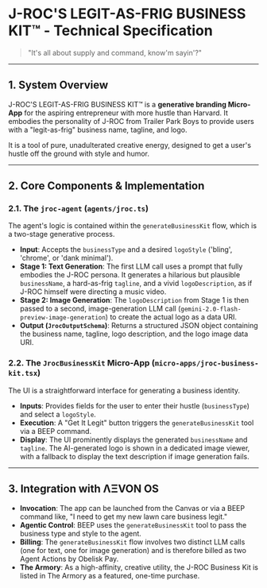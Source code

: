 # J-ROC'S LEGIT-AS-FRIG BUSINESS KIT™ - Technical Specification

> "It's all about supply and command, know'm sayin'?"

---

## 1. System Overview

J-ROC'S LEGIT-AS-FRIG BUSINESS KIT™ is a **generative branding Micro-App** for the aspiring entrepreneur with more hustle than Harvard. It embodies the personality of J-ROC from Trailer Park Boys to provide users with a "legit-as-frig" business name, tagline, and logo.

It is a tool of pure, unadulterated creative energy, designed to get a user's hustle off the ground with style and humor.

---

## 2. Core Components & Implementation

### 2.1. The `jroc-agent` (`agents/jroc.ts`)
The agent's logic is contained within the `generateBusinessKit` flow, which is a two-stage generative process.
- **Input**: Accepts the `businessType` and a desired `logoStyle` ('bling', 'chrome', or 'dank minimal').
- **Stage 1: Text Generation**: The first LLM call uses a prompt that fully embodies the J-ROC persona. It generates a hilarious but plausible `businessName`, a hard-as-frig `tagline`, and a vivid `logoDescription`, as if J-ROC himself were directing a music video.
- **Stage 2: Image Generation**: The `logoDescription` from Stage 1 is then passed to a second, image-generation LLM call (`gemini-2.0-flash-preview-image-generation`) to create the actual logo as a data URI.
- **Output (`JrocOutputSchema`)**: Returns a structured JSON object containing the business name, tagline, logo description, and the logo image data URI.

### 2.2. The `JrocBusinessKit` Micro-App (`micro-apps/jroc-business-kit.tsx`)
The UI is a straightforward interface for generating a business identity.
- **Inputs**: Provides fields for the user to enter their hustle (`businessType`) and select a `logoStyle`.
- **Execution**: A "Get It Legit" button triggers the `generateBusinessKit` tool via a BEEP command.
- **Display**: The UI prominently displays the generated `businessName` and `tagline`. The AI-generated logo is shown in a dedicated image viewer, with a fallback to display the text description if image generation fails.

---

## 3. Integration with ΛΞVON OS

- **Invocation**: The app can be launched from the Canvas or via a BEEP command like, "I need to get my new lawn care business legit."
- **Agentic Control**: BEEP uses the `generateBusinessKit` tool to pass the business type and style to the agent.
- **Billing**: The `generateBusinessKit` flow involves two distinct LLM calls (one for text, one for image generation) and is therefore billed as two Agent Actions by Obelisk Pay.
- **The Armory**: As a high-affinity, creative utility, the J-ROC Business Kit is listed in The Armory as a featured, one-time purchase.
